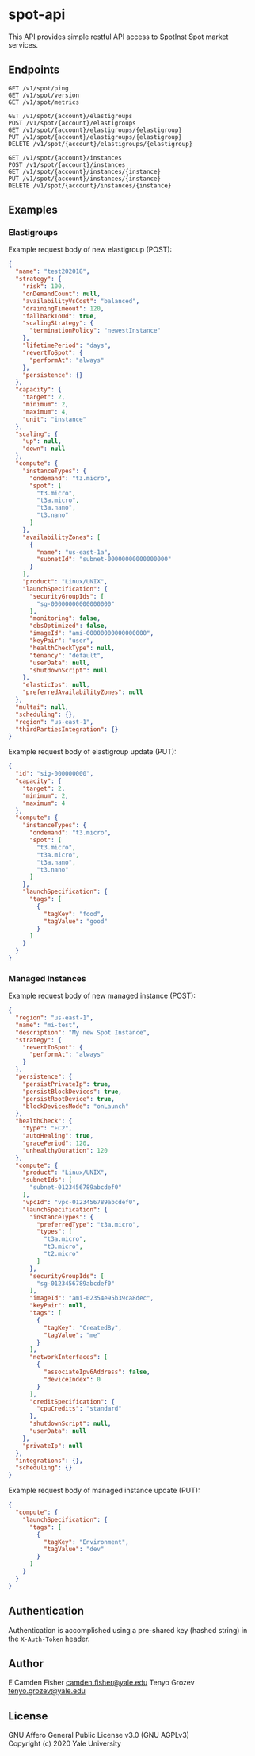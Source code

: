 # spot-api

This API provides simple restful API access to SpotInst Spot market services.

## Endpoints

```
GET /v1/spot/ping
GET /v1/spot/version
GET /v1/spot/metrics

GET /v1/spot/{account}/elastigroups
POST /v1/spot/{account}/elastigroups
GET /v1/spot/{account}/elastigroups/{elastigroup}
PUT /v1/spot/{account}/elastigroups/{elastigroup}
DELETE /v1/spot/{account}/elastigroups/{elastigroup}

GET /v1/spot/{account}/instances
POST /v1/spot/{account}/instances
GET /v1/spot/{account}/instances/{instance}
PUT /v1/spot/{account}/instances/{instance}
DELETE /v1/spot/{account}/instances/{instance}
```

## Examples

### Elastigroups

Example request body of new elastigroup (POST):

```json
{
  "name": "test202018",
  "strategy": {
    "risk": 100,
    "onDemandCount": null,
    "availabilityVsCost": "balanced",
    "drainingTimeout": 120,
    "fallbackToOd": true,
    "scalingStrategy": {
      "terminationPolicy": "newestInstance"
    },
    "lifetimePeriod": "days",
    "revertToSpot": {
      "performAt": "always"
    },
    "persistence": {}
  },
  "capacity": {
    "target": 2,
    "minimum": 2,
    "maximum": 4,
    "unit": "instance"
  },
  "scaling": {
    "up": null,
    "down": null
  },
  "compute": {
    "instanceTypes": {
      "ondemand": "t3.micro",
      "spot": [
	    "t3.micro",
	    "t3a.micro",
	    "t3a.nano",
	    "t3.nano"
      ]
    },
    "availabilityZones": [
      {
        "name": "us-east-1a",
        "subnetId": "subnet-00000000000000000"
      }
    ],
    "product": "Linux/UNIX",
    "launchSpecification": {
      "securityGroupIds": [
        "sg-00000000000000000"
      ],
      "monitoring": false,
      "ebsOptimized": false,
      "imageId": "ami-00000000000000000",
      "keyPair": "user",
      "healthCheckType": null,
      "tenancy": "default",
      "userData": null,
      "shutdownScript": null
    },
    "elasticIps": null,
    "preferredAvailabilityZones": null
  },
  "multai": null,
  "scheduling": {},
  "region": "us-east-1",
  "thirdPartiesIntegration": {}
}
```

Example request body of elastigroup update (PUT):

```json
{
  "id": "sig-000000000",
  "capacity": {
    "target": 2,
    "minimum": 2,
    "maximum": 4
  },
  "compute": {
    "instanceTypes": {
      "ondemand": "t3.micro",
      "spot": [
  	    "t3.micro",
        "t3a.micro",
        "t3a.nano",
        "t3.nano"
      ]
    },
    "launchSpecification": {
      "tags": [
        { 
          "tagKey": "food",
          "tagValue": "good"
        }
      ]
    }
  }
}
```

### Managed Instances

Example request body of new managed instance (POST):

```json
{
  "region": "us-east-1",
  "name": "mi-test",
  "description": "My new Spot Instance",
  "strategy": {
    "revertToSpot": {
      "performAt": "always"
    }
  },
  "persistence": {
    "persistPrivateIp": true,
    "persistBlockDevices": true,
    "persistRootDevice": true,
    "blockDevicesMode": "onLaunch"
  },
  "healthCheck": {
    "type": "EC2",
    "autoHealing": true,
    "gracePeriod": 120,
    "unhealthyDuration": 120
  },
  "compute": {
    "product": "Linux/UNIX",
    "subnetIds": [
      "subnet-0123456789abcdef0"
    ],
    "vpcId": "vpc-0123456789abcdef0",
    "launchSpecification": {
      "instanceTypes": {
        "preferredType": "t3a.micro",
        "types": [
          "t3a.micro",
          "t3.micro",
          "t2.micro"
        ]
      },
      "securityGroupIds": [
        "sg-0123456789abcdef0"
      ],
      "imageId": "ami-02354e95b39ca8dec",
      "keyPair": null,
      "tags": [
        {
          "tagKey": "CreatedBy",
          "tagValue": "me"
        }
      ],
      "networkInterfaces": [
        {
          "associateIpv6Address": false,
          "deviceIndex": 0
        }
      ],
      "creditSpecification": {
        "cpuCredits": "standard"
      },
      "shutdownScript": null,
      "userData": null
    },
    "privateIp": null
  },
  "integrations": {},
  "scheduling": {}
}
```

Example request body of managed instance update (PUT):

```json
{
  "compute": {
    "launchSpecification": {
      "tags": [
        {
          "tagKey": "Environment",
          "tagValue": "dev"
        }
      ]
    }
  }
}
```

## Authentication

Authentication is accomplished using a pre-shared key (hashed string) in the `X-Auth-Token` header.

## Author

E Camden Fisher <camden.fisher@yale.edu>
Tenyo Grozev <tenyo.grozev@yale.edu>

## License

GNU Affero General Public License v3.0 (GNU AGPLv3)  
Copyright (c) 2020 Yale University
